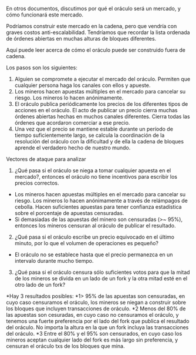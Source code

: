 En otros documentos, discutimos por qué el oráculo será un mercado, y cómo funcionará este mercado.

Podríamos construir este mercado en la cadena, pero que vendría con graves costos anti-escalabilidad.
Tendríamos que recordar la lista ordenada de órdenes abiertas en muchas alturas de bloques diferentes.

Aquí puede leer acerca de cómo el oráculo puede ser construido fuera de cadena.

Los pasos son los siguientes:
1) Alguien se compromete a ejecutar el mercado del oráculo. Permiten que cualquier persona haga los canales con ellos y apueste.
2) Los mineros hacen apuestas múltiples en el mercado para cancelar su riesgo. Los mineros lo hacen anónimamente.
3) El oráculo publica periódicamente los precios de los diferentes tipos de acciones en el oráculo. El acto de publicar un precio cierra muchas órdenes abiertas hechas en muchos canales diferentes. Cierra todas las órdenes que acordaron comerciar a ese precio.
4) Una vez que el precio se mantiene estable durante un período de tiempo suficientemente largo, se calcula la coordinación de la resolución del oráculo con la dificultad y de ella la cadena de bloques aprende el verdadero hecho de nuestro mundo.

Vectores de ataque para analizar
1) ¿Qué pasa si el oráculo se niega a tomar cualquier apuesta en el mercado?, entonces el oráculo no tiene incentivos para escribir los precios correctos.
* Los mineros hacen apuestas múltiples en el mercado para cancelar su riesgo. Los mineros lo hacen anónimamente a través de relámpagos de cebolla. Hacen suficientes apuestas para tener confianza estadística sobre el porcentaje de apuestas censuradas.
* Si demasiadas de las apuestas del minero son censuradas (>~ 95%), entonces los mineros censuran al oráculo de publicar el resultado.

2) ¿Qué pasa si el oráculo escribe un precio equivocado en el último minuto, por lo que el volumen de operaciones es pequeño?
* El oráculo no se establece hasta que el precio permanezca en un intervalo durante mucho tiempo.

3) ¿Qué pasa si el oráculo censura sólo suficientes votos para que la mitad de los mineros se divida en un lado de un fork y la otra mitad esté en el otro lado de un fork?

*Hay 3 resultados posibles:
*1> 95% de las apuestas son censuradas, en cuyo caso censuramos el oráculo, los mineros se niegan a construir sobre los bloques que incluyen transacciones de oráculo.
*2 Menos del 80% de las apuestas son cesuradas, en cuyo caso no censuramos el oráculo, y tenemos una fuerte preferencia por el lado del fork que publica el resultado del oráculo. No importa la altura en la que un fork incluya las transacciones del oráculo.
*3 Entre el 80% y el 95% son censurados, en cuyo caso los mineros aceptan cualquier lado del fork es más largo sin preferencia, y censuran el oráculo txs de los bloques que mina.
